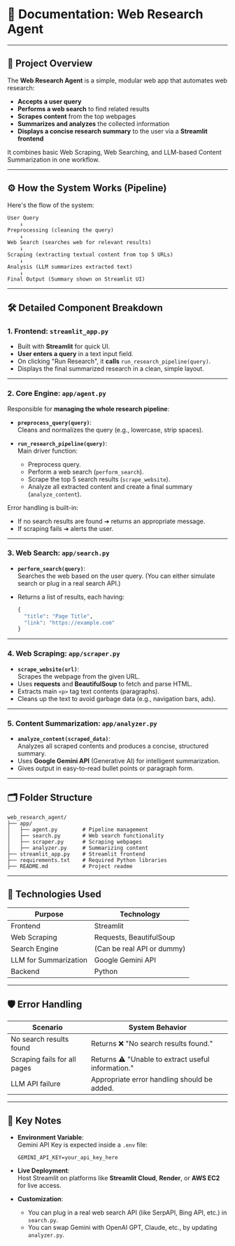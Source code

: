 # 📖 Documentation: Web Research Agent

---

## 🧠 Project Overview

The **Web Research Agent** is a simple, modular web app that automates web research:
- **Accepts a user query**
- **Performs a web search** to find related results
- **Scrapes content** from the top webpages
- **Summarizes and analyzes** the collected information
- **Displays a concise research summary** to the user via a **Streamlit frontend**

It combines basic Web Scraping, Web Searching, and LLM-based Content Summarization in one workflow.

---

## ⚙️ How the System Works (Pipeline)

Here's the flow of the system:

```
User Query 
    ↓
Preprocessing (cleaning the query)
    ↓
Web Search (searches web for relevant results)
    ↓
Scraping (extracting textual content from top 5 URLs)
    ↓
Analysis (LLM summarizes extracted text)
    ↓
Final Output (Summary shown on Streamlit UI)
```

---

## 🛠 Detailed Component Breakdown

### 1. **Frontend: `streamlit_app.py`**

- Built with **Streamlit** for quick UI.
- **User enters a query** in a text input field.
- On clicking "Run Research", it **calls** `run_research_pipeline(query)`.
- Displays the final summarized research in a clean, simple layout.

---
  
### 2. **Core Engine: `app/agent.py`**

Responsible for **managing the whole research pipeline**:
- **`preprocess_query(query)`**:  
  Cleans and normalizes the query (e.g., lowercase, strip spaces).

- **`run_research_pipeline(query)`**:  
  Main driver function:
  - Preprocess query.
  - Perform a web search (`perform_search`).
  - Scrape the top 5 search results (`scrape_website`).
  - Analyze all extracted content and create a final summary (`analyze_content`).

Error handling is built-in:
- If no search results are found ➔ returns an appropriate message.
- If scraping fails ➔ alerts the user.

---
  
### 3. **Web Search: `app/search.py`**

- **`perform_search(query)`**:  
  Searches the web based on the user query. 
  (You can either simulate search or plug in a real search API.)
  
- Returns a list of results, each having:
  ```python
  {
    "title": "Page Title",
    "link": "https://example.com"
  }
  ```

---
  
### 4. **Web Scraping: `app/scraper.py`**

- **`scrape_website(url)`**:  
  Scrapes the webpage from the given URL.
- Uses **requests** and **BeautifulSoup** to fetch and parse HTML.
- Extracts main `<p>` tag text contents (paragraphs).
- Cleans up the text to avoid garbage data (e.g., navigation bars, ads).

---
  
### 5. **Content Summarization: `app/analyzer.py`**

- **`analyze_content(scraped_data)`**:  
  Analyzes all scraped contents and produces a concise, structured summary.
- Uses **Google Gemini API** (Generative AI) for intelligent summarization.
- Gives output in easy-to-read bullet points or paragraph form.

---
  
## 🗂 Folder Structure

```
web_research_agent/
├── app/
│   ├── agent.py        # Pipeline management
│   ├── search.py       # Web search functionality
│   ├── scraper.py      # Scraping webpages
│   ├── analyzer.py     # Summarizing content
├── streamlit_app.py    # Streamlit frontend
├── requirements.txt    # Required Python libraries
├── README.md           # Project readme
```

---

## 🧩 Technologies Used

| Purpose        | Technology            |
|----------------|------------------------|
| Frontend       | Streamlit              |
| Web Scraping   | Requests, BeautifulSoup |
| Search Engine  | (Can be real API or dummy) |
| LLM for Summarization | Google Gemini API  |
| Backend        | Python                 |

---

## 🛡 Error Handling

| Scenario | System Behavior |
|----------|-----------------|
| No search results found | Returns ❌ "No search results found." |
| Scraping fails for all pages | Returns ⚠️ "Unable to extract useful information." |
| LLM API failure | Appropriate error handling should be added. |

---

## 📢 Key Notes

- **Environment Variable**:  
  Gemini API Key is expected inside a `.env` file:
  ```
  GEMINI_API_KEY=your_api_key_here
  ```
  
- **Live Deployment**:  
  Host Streamlit on platforms like **Streamlit Cloud**, **Render**, or **AWS EC2** for live access.

- **Customization**:  
  - You can plug in a real web search API (like SerpAPI, Bing API, etc.) in `search.py`.
  - You can swap Gemini with OpenAI GPT, Claude, etc., by updating `analyzer.py`.
